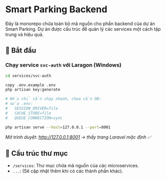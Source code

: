 # Smart Parking Backend

Đây là monorepo chứa toàn bộ mã nguồn cho phần backend của dự án Smart Parking. Dự án được cấu trúc để quản lý các services một cách tập trung và hiệu quả.

## 🚀 Bắt đầu

### Chạy service `svc-auth` với Laragon (Windows)

```bash
cd services/svc-auth

copy .env.example .env
php artisan key:generate

# Nếu chỉ cần chạy nhanh, chưa cần DB:
# sửa .env:
#   SESSION_DRIVER=file
#   CACHE_STORE=file
#   QUEUE_CONNECTION=sync

php artisan serve --host=127.0.0.1 --port=8001
```

_Mở trình duyệt: http://127.0.0.1:8001 → thấy trang Laravel mặc định ✅_

## 📁 Cấu trúc thư mục

- `/services`: Thư mục chứa mã nguồn của các microservices.
- `...`: (Sẽ cập nhật thêm khi có các thành phần khác).
